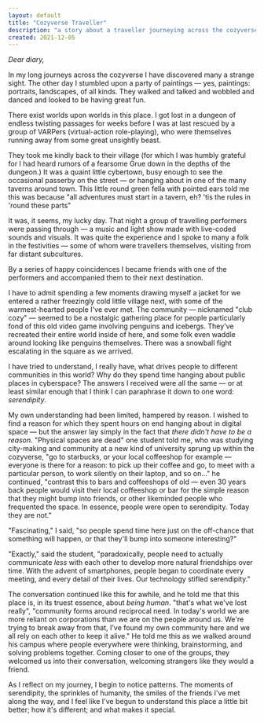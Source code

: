 ```yaml
---
layout: default
title: "Cozyverse Traveller"
description: "a story about a traveller journeying across the cozyverse to understand the essence of digital places"
created: 2021-12-05
---
```


*Dear diary,*

In my long journeys across the cozyverse I have discovered many a strange sight. The other day I stumbled upon a party of paintings — yes, paintings: portraits, landscapes, of all kinds. They walked and talked and wobbled and danced and looked to be having great fun.

There exist worlds upon worlds in this place. I got lost in a dungeon of endless twisting passages for weeks before I was at last rescued by a group of VARPers (virtual-action role-playing), who were themselves running away from some great unsightly beast.

They took me kindly back to their village (for which I was humbly grateful for I had heard rumors of a fearsome Grue down in the depths of the dungeon.) It was a quaint little cybertown, busy enough to see the occasional passerby on the street — or hanging about in one of the many taverns around town. This little round green fella with pointed ears told me this was because "all adventures must start in a tavern, eh? 'tis the rules in 'round these parts"

It was, it seems, my lucky day. That night a group of travelling performers were passing through — a music and light show made with live-coded sounds and visuals. It was quite the experience and I spoke to many a folk in the festivities — some of whom were travellers themselves, visiting from far distant subcultures.

By a series of happy coincidences I became friends with one of the performers and accompanied them to their next destination.

 I have to admit spending a few moments drawing myself a jacket for we entered a rather freezingly cold little village next, with some of the warmest-hearted people I've ever met. The community — nicknamed "club cozy" — seemed to be a nostalgic gathering place for people particularly fond of this old video game involving penguins and icebergs. They've recreated their entire world inside of here, and some folk even waddle around looking like penguins themselves. There was a snowball fight escalating in the square as we arrived.
 
 I have tried to understand, I really have, what drives people to different communities in this world? Why do they spend time hanging about public places in cyberspace? The answers I received were all the same — or at least similar enough that I think I can paraphrase it down to one word: *serendipity*.
 
 My own understanding had been limited, hampered by reason. I wished to find a reason for which they spent hours on end hanging about in digital space — but the answer lay simply in the fact that *there didn't have to be a reason*. "Physical spaces are dead" one student told me, who was studying city-making and community at a new kind of university sprung up within the cozyverse, "go to starbucks, or your local coffeeshop for example — everyone is there for a reason: to pick up their coffee and go, to meet with a particular person, to work silently on their laptop, and so on..." he continued, "contrast this to bars and coffeeshops of old — even 30 years back people would visit their local coffeeshop or bar for the simple reason that they might bump into friends, or other likeminded people who frequented the space. In essence, people were open to serendipity. Today they are not."
 
 "Fascinating," I said, "so people spend time here just on the off-chance that something will happen, or that they'll bump into someone interesting?"
 
 "Exactly," said the student, "paradoxically, people need to actually communicate *less* with each other to develop more natural friendships over time. With the advent of smartphones, people began to coordinate every meeting, and every detail of their lives. Our technology stifled serendipity."
 
The conversation continued like this for awhile, and he told me that this place is, in its truest essence, about *being human*. "that's what we've lost really", "community forms around reciprocal need. In today's world we are more reliant on corporations than we are on the people around us. We're trying to break away from that, I've found my own community here and we all rely on each other to keep it alive." He told me this as we walked around his campus where people everywhere were thinking, brainstorming, and solving problems together. Coming closer to one of the groups, they welcomed us into their conversation, welcoming strangers like they would a friend.

As I reflect on my journey, I begin to notice patterns. The moments of serendipity, the sprinkles of humanity, the smiles of the friends I've met along the way, and I feel like I've begun to understand this place a little bit better; how it's different; and what makes it special.
 